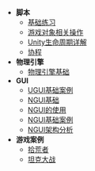 * **脚本**
    * [基础练习](GamePrograming/Unity/Introductory/脚本基础练习)
    * [游戏对象相关操作](GamePrograming/Unity/Introductory/游戏对象相关操作)
    * [Unity生命周期详解](GamePrograming/Unity/Introductory/Unity生命周期总结)
    * [协程](GamePrograming/Unity/Introductory/协程)
* **物理引擎**
    * [物理引擎基础](GamePrograming/Unity/Introductory/物理引擎基础)
* **GUI**
    * [UGUI基础案例](GamePrograming/Unity/Introductory/UGUI基础案例)
    * [NGUI基础](GamePrograming/Unity/Introductory/NGUI基础)
    * [NGUI的使用](GamePrograming/Unity/Introductory/NGUI的使用)
    * [NGUI基础案例](GamePrograming/Unity/Introductory/NGUI基础案例)
    * [NGUI架构分析](GamePrograming/Unity/Introductory/NGUI架构分析)
* **游戏案例**
    * [拾荒者](GamePrograming/Unity/Introductory/2DRoguelike游戏拾荒者)
    * [坦克大战](GamePrograming/Unity/Introductory/坦克大战)
